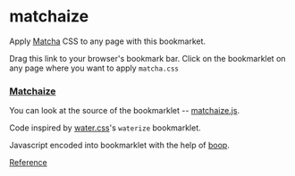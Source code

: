 # matchaize

Apply [Matcha](https://matcha.mizu.sh/) CSS to any page with this bookmarket.

Drag this link to your browser's bookmark bar. Click on the bookmarklet on any page where you want
to apply `matcha.css`


<h3><a href="javascript:(function()%20%7B%0A%20%20const%20%24%24%20%3D%20(selector)%20%3D%3E%20document.querySelectorAll(selector)%3B%0A%20%20const%20createElement%20%3D%20(tagName%2C%20properties)%20%3D%3E%0A%20%20%20%20Object.assign(document.createElement(tagName)%2C%20properties)%3B%0A%0A%20%20%2F%2F%20Remove%20all%20CSS%20stylesheets%2C%20external%20and%20internal%0A%20%20%24%24('link%5Brel%3D%22stylesheet%22%5D%2Cstyle').forEach((el)%20%3D%3E%20el.remove())%3B%0A%0A%20%20%2F%2F%20Remove%20all%20inline%20styles%0A%20%20%24%24(%22*%22).forEach((el)%20%3D%3E%20(el.style%20%3D%20%22%22))%3B%0A%0A%20%20const%20linkElm%20%3D%20createElement(%22link%22%2C%20%7B%0A%20%20%20%20rel%3A%20%22stylesheet%22%2C%0A%20%20%20%20href%3A%20%22https%3A%2F%2Fmatcha.mizu.sh%2Fmatcha.css%22%2C%0A%20%20%7D)%3B%0A%0A%20%20%2F%2F%20Add%20water.css%20and%20responsive%20viewport%20(if%20necessary)%0A%20%20document.head.append(%0A%20%20%20%20linkElm%2C%0A%20%20%20%20!%24%24('meta%5Bname%3D%22viewport%22%5D').length%20%26%26%0A%20%20%20%20%20%20createElement(%22meta%22%2C%20%7B%0A%20%20%20%20%20%20%20%20name%3A%20%22viewport%22%2C%0A%20%20%20%20%20%20%20%20content%3A%20%22width%3Ddevice-width%2Cinitial-scale%3D1.0%22%2C%0A%20%20%20%20%20%20%7D)%2C%0A%20%20)%3B%0A%7D)()%3B%0A">Matchaize</a></h3>

You can look at the source of the bookmarklet -- [matchaize.js](matchaize.js).


Code inspired by [water.css](https://watercss.kognise.dev/)'s `waterize` bookmarklet.

Javascript encoded into bookmarklet with the help of [boop](https://boop.okat.best/).

[Reference](https://gist.github.com/caseywatts/c0cec1f89ccdb8b469b1)

